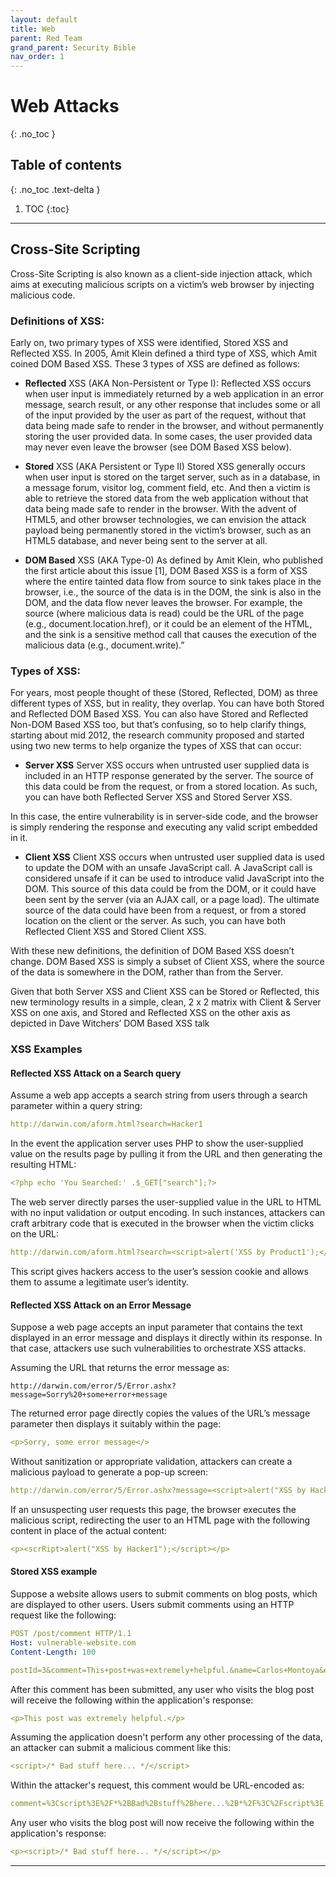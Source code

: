 ```yaml
---
layout: default
title: Web
parent: Red Team
grand_parent: Security Bible
nav_order: 1
---
```


# Web Attacks
{: .no_toc }

## Table of contents
{: .no_toc .text-delta }

1. TOC
{:toc}

---
## Cross-Site Scripting 
Cross-Site Scripting is also known as a client-side injection attack, which aims at executing malicious scripts on a victim’s web browser by injecting malicious code.

### Definitions of XSS: 
Early on, two primary types of XSS were identified, Stored XSS and Reflected XSS. In 2005, Amit Klein defined a third type of XSS, which Amit coined DOM Based XSS. These 3 types of XSS are defined as follows:

* **Reflected** XSS (AKA Non-Persistent or Type I):
Reflected XSS occurs when user input is immediately returned by a web application in an error message, search result, or any other response that includes some or all of the input provided by the user as part of the request, without that data being made safe to render in the browser, and without permanently storing the user provided data. In some cases, the user provided data may never even leave the browser (see DOM Based XSS below).

* **Stored** XSS (AKA Persistent or Type II)
Stored XSS generally occurs when user input is stored on the target server, such as in a database, in a message forum, visitor log, comment field, etc. And then a victim is able to retrieve the stored data from the web application without that data being made safe to render in the browser. With the advent of HTML5, and other browser technologies, we can envision the attack payload being permanently stored in the victim’s browser, such as an HTML5 database, and never being sent to the server at all.

* **DOM Based** XSS (AKA Type-0)
As defined by Amit Klein, who published the first article about this issue [1], DOM Based XSS is a form of XSS where the entire tainted data flow from source to sink takes place in the browser, i.e., the source of the data is in the DOM, the sink is also in the DOM, and the data flow never leaves the browser. For example, the source (where malicious data is read) could be the URL of the page (e.g., document.location.href), or it could be an element of the HTML, and the sink is a sensitive method call that causes the execution of the malicious data (e.g., document.write).”


### Types of XSS: 
For years, most people thought of these (Stored, Reflected, DOM) as three different types of XSS, but in reality, they overlap. You can have both Stored and Reflected DOM Based XSS. You can also have Stored and Reflected Non-DOM Based XSS too, but that’s confusing, so to help clarify things, starting about mid 2012, the research community proposed and started using two new terms to help organize the types of XSS that can occur:

* **Server XSS**
Server XSS occurs when untrusted user supplied data is included in an HTTP response generated by the server. The source of this data could be from the request, or from a stored location. As such, you can have both Reflected Server XSS and Stored Server XSS.

In this case, the entire vulnerability is in server-side code, and the browser is simply rendering the response and executing any valid script embedded in it.

* **Client XSS**
Client XSS occurs when untrusted user supplied data is used to update the DOM with an unsafe JavaScript call. A JavaScript call is considered unsafe if it can be used to introduce valid JavaScript into the DOM. This source of this data could be from the DOM, or it could have been sent by the server (via an AJAX call, or a page load). The ultimate source of the data could have been from a request, or from a stored location on the client or the server. As such, you can have both Reflected Client XSS and Stored Client XSS.

With these new definitions, the definition of DOM Based XSS doesn’t change. DOM Based XSS is simply a subset of Client XSS, where the source of the data is somewhere in the DOM, rather than from the Server.

Given that both Server XSS and Client XSS can be Stored or Reflected, this new terminology results in a simple, clean, 2 x 2 matrix with Client & Server XSS on one axis, and Stored and Reflected XSS on the other axis as depicted in Dave Witchers’ DOM Based XSS talk 

### XSS Examples 
#### **Reflected XSS Attack on a Search query**

Assume a web app accepts a search string from users through a search parameter within a query string:
``` yaml
http://darwin.com/aform.html?search=Hacker1

```
In the event the application server uses PHP to show the user-supplied value on the results page by pulling it from the URL and then generating the resulting HTML:
``` yaml
<?php echo 'You Searched:' .$_GET["search"];?>

```
The web server directly parses the user-supplied value in the URL to HTML with no input validation or output encoding. In such instances, attackers can craft arbitrary code that is executed in the browser when the victim clicks on the URL:

``` yaml
http://darwin.com/aform.html?search=<script>alert('XSS by Product1');</script>
```
This script gives hackers access to the user’s session cookie and allows them to assume a legitimate user’s identity.

#### **Reflected XSS Attack on an Error Message**
Suppose a web page accepts an input parameter that contains the text displayed in an error message and displays it directly within its response. In that case, attackers use such vulnerabilities to orchestrate XSS attacks. 

Assuming the URL that returns the error message as:
```
http://darwin.com/error/5/Error.ashx?message=Sorry%20+some+error+message
```
The returned error page directly copies the values of the URL’s message parameter then displays it suitably within the page:

``` yaml
<p>Sorry, some error message</>
```

Without sanitization or appropriate validation, attackers can create a malicious payload to generate a pop-up screen:

``` yaml
http://darwin.com/error/5/Error.ashx?message=<script>alert("XSS by Hacker1")</script>
```

If an unsuspecting user requests this page, the browser executes the malicious script, redirecting the user to an HTML page with the following content in place of the actual content:

``` yaml
<p><scrRipt>alert("XSS by Hacker1");</script></p>

```

#### **Stored XSS example**
Suppose a website allows users to submit comments on blog posts, which are displayed to other users. Users submit comments using an HTTP request like the following:

``` yaml
POST /post/comment HTTP/1.1
Host: vulnerable-website.com
Content-Length: 100

postId=3&comment=This+post+was+extremely+helpful.&name=Carlos+Montoya&email=carlos%40normal-user.net
```

After this comment has been submitted, any user who visits the blog post will receive the following within the application's response:

``` yaml
<p>This post was extremely helpful.</p>
```

Assuming the application doesn't perform any other processing of the data, an attacker can submit a malicious comment like this:

``` yaml
<script>/* Bad stuff here... */</script>
```

Within the attacker's request, this comment would be URL-encoded as:
``` yaml 
comment=%3Cscript%3E%2F*%2BBad%2Bstuff%2Bhere...%2B*%2F%3C%2Fscript%3E
```

Any user who visits the blog post will now receive the following within the application's response:
``` yaml
<p><script>/* Bad stuff here... */</script></p>
```
---